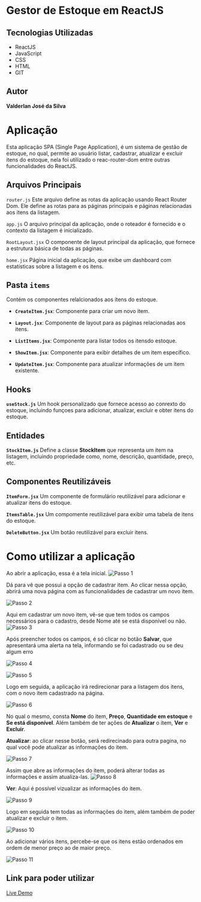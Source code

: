 # Gestor de Estoque em ReactJS

## Tecnologias Utilizadas

 - ReactJS
 - JavaScript
 - CSS
 - HTML
 - GIT

## Autor
 **Valderlan José da Silva** 

# Aplicação

 Esta aplicação SPA (Single Page Application), é um sistema de gestão de estoque, no qual, permite ao usuário listar, cadastrar, atualizar e excluir itens do estoque,
 nela foi utilizado o reac-router-dom entre outras funcionalidades do ReactJS.

## Arquivos Principais

`router.js`
 Este arquivo define as rotas da aplicação usando React Router Dom. Ele define as rotas para as páginas principais e páginas relacionadas aos itens da listagem.

 `app.js`
 O arquivo principal da aplicação, onde o roteador é fornecido e o contexto da listagem é inicializado.
 
 `RootLayout.jsx` O componente de layout principal da aplicação, que fornece a estrutura básica de todas as páginas.

`home.jsx` Página inicial da aplicação, que exibe um dashboard com estatísticas sobre a listagem e os itens.

## Pasta `items` 
Contém os componentes relalcionados aos itens do estoque.
    
- **`CreateItem.jsx`**: Componente para criar um novo item.
    
- **`Layout.jsx`**: Componente de layout para as páginas relacionadas aos itens.

- **`ListItems.jsx`**: Componente para listar todos os itensdo estoque.

- **`ShowItem.jsx`**: Componente para exibir detalhes de um item específico.

- **`UpdateItem.jsx`**: Componente para atualizar informações de um item existente.

## Hooks
**`useStock.js`**
Um hook personalizado que fornece acesso ao conrexto do estoque, incluindo funçoes para adicionar, atualizar, excluir e obter itens do estoque.

## Entidades

**`StockItem.js`**
Define a classe **StockItem** que representa um item na listagem, incluindo propriedade como, nome, descrição, quantidade, preço, etc.

## Componentes Reutilizáveis

**`ItemForm.jsx`**
Um componente de formulário reutilizável para adicionar e atualizar itens do estoque.

**`ItemsTable.jsx`**
Um compomente reutilizável para exibir uma tabela de itens do estoque.

**`DeleteButton.jsx`**
Um botão reutilizável para excluir itens.

# Como utilizar a aplicação

 Ao abrir a aplicação, essa é a tela inicial.
![Passo 1](/img/passo1.png)

 Dá para vê que possui a opção de cadastrar item. Ao clicar nessa opção, abrirá uma nova página com as funcionalidades de cadastrar um novo item. 


![Passo 2](/img/passo2.png)

Aqui em cadastrar um novo item, vê-se que tem todos os campos necessários para o cadastro, desde Nome até se está disponível ou não. 
![Passo 3](/img/passo3.png)

Após preencher todos os campos, é só clicar no botão **Salvar**, que apresentará uma alerta na tela, informando se foi cadastrado ou se deu algum erro

![Passo 4](/img/passo4.png)

![Passo 5](/img/passo5.png)

Logo em seguida, a aplicação irá redirecionar para a listagem dos itens, com o novo item cadastrado na página.

![Passo 6](/img/passo6.png)

No qual o mesmo, consta **Nome** do item, **Preço**, **Quantidade em estoque** e **Se está disponível**. Além também de ter ações de **Atualizar** o item, **Ver** e **Excluir**.

**Atualizar**:  ao clicar nesse botão, será redirecinado para outra pagina, no qual você pode atualizar as informações do item.

![Passo 7](/img/passo7.png)

Assim que abre as informações do item, poderá alterar todas as informações e assim atualiza-las.
![Passo 8](/img/passo8.png)

**Ver**: Aqui é possível vizualizar as informações do item.

![Passo 9](/img/passo9.png)

Logo em seguida tem todas as informações do item, além também de poder atualizar e excluir o item.

![Passo 10](/img/passo10.png)

Ao adicionar vários itens, percebe-se que os itens estão ordenados em ordem de menor preço ao de maior preço.

![Passo 11](/img/passo11.png)


## Link para poder utilizar


 [Live Demo](https://gestao-de-estoque.vercel.app/) 
 
